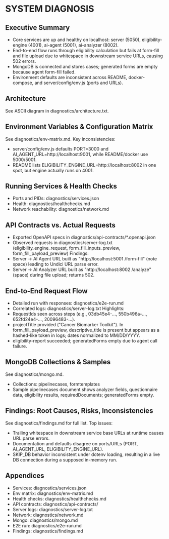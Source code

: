 ﻿# SYSTEM DIAGNOSIS

## Executive Summary
- Core services are up and healthy on localhost: server (5050), eligibility-engine (4001), ai-agent (5001), ai-analyzer (8002).
- End-to-end flow runs through eligibility calculation but fails at form-fill and file upload due to whitespace in downstream service URLs, causing 502 errors.
- MongoDB is connected and stores cases; generated forms are empty because agent form-fill failed.
- Environment defaults are inconsistent across README, docker-compose, and server/config/env.js (ports and URLs).

## Architecture
See ASCII diagram in diagnostics/architecture.txt.

## Environment Variables & Configuration Matrix
See diagnostics/env-matrix.md. Key inconsistencies:
- server/config/env.js defaults PORT=3000 and AI_AGENT_URL=http://localhost:9001, while README/docker use 5000/5001.
- README lists ELIGIBILITY_ENGINE_URL=http://localhost:8002 in one spot, but engine actually runs on 4001.

## Running Services & Health Checks
- Ports and PIDs: diagnostics/services.json
- Health: diagnostics/healthchecks.md
- Network reachability: diagnostics/network.md

## API Contracts vs. Actual Requests
- Exported OpenAPI specs in diagnostics/api-contracts/*.openapi.json
- Observed requests in diagnostics/server-log.txt (eligibility_engine_request, form_fill_inputs_preview, form_fill_payload_preview)
Findings:
- Server -> AI Agent URL built as "http://localhost:5001 /form-fill" (note space) leading to Undici URL parse error.
- Server -> AI Analyzer URL built as "http://localhost:8002 /analyze" (space) during file upload; returns 502.

## End-to-End Request Flow
- Detailed run with responses: diagnostics/e2e-run.md
- Correlated logs: diagnostics/server-log.txt
Highlights:
- RequestIds seen across steps (e.g., 03db45e4-..., 550b496a-..., 652fd24e4-..., 20096483-...).
- projectTitle provided ("Cancer Biomarker Toolkit"). In form_fill_payload_preview, descriptive_title is present but appears as a hashed-like token in logs; dates normalized to MM/DD/YYYY.
- eligibility-report succeeded; generatedForms empty due to agent call failure.

## MongoDB Collections & Samples
See diagnostics/mongo.md.
- Collections: pipelinecases, formtemplates
- Sample pipelinecases document shows analyzer fields, questionnaire data, eligibility results, requiredDocuments; generatedForms empty.

## Findings: Root Causes, Risks, Inconsistencies
See diagnostics/findings.md for full list. Top issues:
- Trailing whitespace in downstream service base URLs at runtime causes URL parse errors.
- Documentation and defaults disagree on ports/URLs (PORT, AI_AGENT_URL, ELIGIBILITY_ENGINE_URL).
- SKIP_DB behavior inconsistent under dotenv loading, resulting in a live DB connection during a supposed in-memory run.

## Appendices
- Services: diagnostics/services.json
- Env matrix: diagnostics/env-matrix.md
- Health checks: diagnostics/healthchecks.md
- API contracts: diagnostics/api-contracts/
- Server logs: diagnostics/server-log.txt
- Network: diagnostics/network.md
- Mongo: diagnostics/mongo.md
- E2E run: diagnostics/e2e-run.md
- Findings: diagnostics/findings.md
